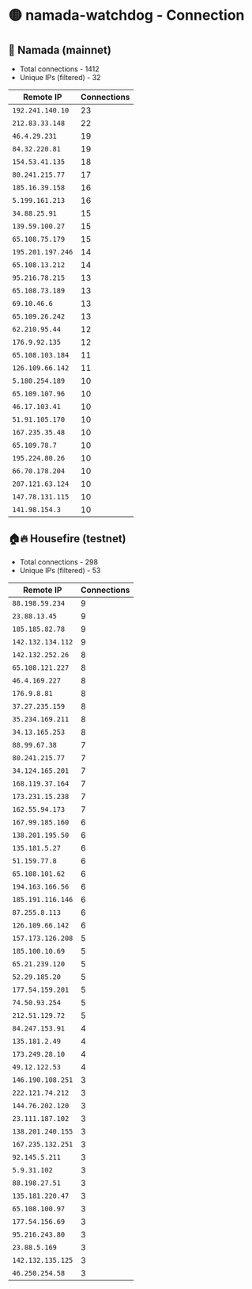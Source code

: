 # 🟡 namada-watchdog - Connection

## 🚀 Namada (mainnet)
- Total connections - 1412
- Unique IPs (filtered) - 32

| Remote IP | Connections |
|-----------|-------------|
| `192.241.140.10` | 23 |
| `212.83.33.148` | 22 |
| `46.4.29.231` | 19 |
| `84.32.220.81` | 19 |
| `154.53.41.135` | 18 |
| `80.241.215.77` | 17 |
| `185.16.39.158` | 16 |
| `5.199.161.213` | 16 |
| `34.88.25.91` | 15 |
| `139.59.100.27` | 15 |
| `65.108.75.179` | 15 |
| `195.201.197.246` | 14 |
| `65.108.13.212` | 14 |
| `95.216.78.215` | 13 |
| `65.108.73.189` | 13 |
| `69.10.46.6` | 13 |
| `65.109.26.242` | 13 |
| `62.210.95.44` | 12 |
| `176.9.92.135` | 12 |
| `65.108.103.184` | 11 |
| `126.109.66.142` | 11 |
| `5.180.254.189` | 10 |
| `65.109.107.96` | 10 |
| `46.17.103.41` | 10 |
| `51.91.105.170` | 10 |
| `167.235.35.48` | 10 |
| `65.109.78.7` | 10 |
| `195.224.80.26` | 10 |
| `66.70.178.204` | 10 |
| `207.121.63.124` | 10 |
| `147.78.131.115` | 10 |
| `141.98.154.3` | 10 |

## 🏠🔥 Housefire (testnet)

- Total connections - 298
- Unique IPs (filtered) - 53

| Remote IP | Connections |
|-----------|-------------|
| `88.198.59.234` | 9 |
| `23.88.13.45` | 9 |
| `185.185.82.78` | 9 |
| `142.132.134.112` | 9 |
| `142.132.252.26` | 8 |
| `65.108.121.227` | 8 |
| `46.4.169.227` | 8 |
| `176.9.8.81` | 8 |
| `37.27.235.159` | 8 |
| `35.234.169.211` | 8 |
| `34.13.165.253` | 8 |
| `88.99.67.38` | 7 |
| `80.241.215.77` | 7 |
| `34.124.165.201` | 7 |
| `168.119.37.164` | 7 |
| `173.231.15.238` | 7 |
| `162.55.94.173` | 7 |
| `167.99.185.160` | 6 |
| `138.201.195.50` | 6 |
| `135.181.5.27` | 6 |
| `51.159.77.8` | 6 |
| `65.108.101.62` | 6 |
| `194.163.166.56` | 6 |
| `185.191.116.146` | 6 |
| `87.255.8.113` | 6 |
| `126.109.66.142` | 6 |
| `157.173.126.208` | 5 |
| `185.100.10.69` | 5 |
| `65.21.239.120` | 5 |
| `52.29.185.20` | 5 |
| `177.54.159.201` | 5 |
| `74.50.93.254` | 5 |
| `212.51.129.72` | 5 |
| `84.247.153.91` | 4 |
| `135.181.2.49` | 4 |
| `173.249.28.10` | 4 |
| `49.12.122.53` | 4 |
| `146.190.108.251` | 3 |
| `222.121.74.212` | 3 |
| `144.76.202.120` | 3 |
| `23.111.187.102` | 3 |
| `138.201.240.155` | 3 |
| `167.235.132.251` | 3 |
| `92.145.5.211` | 3 |
| `5.9.31.102` | 3 |
| `88.198.27.51` | 3 |
| `135.181.220.47` | 3 |
| `65.108.100.97` | 3 |
| `177.54.156.69` | 3 |
| `95.216.243.80` | 3 |
| `23.88.5.169` | 3 |
| `142.132.135.125` | 3 |
| `46.250.254.58` | 3 |

